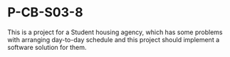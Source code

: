 # P-CB-S03-8

This is a project for a Student housing agency, which has some problems with arranging day-to-day schedule and this project should implement a software solution for them.